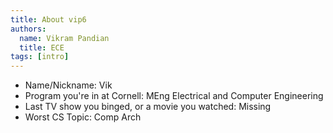 ```yaml
---
title: About vip6
authors:
  name: Vikram Pandian
  title: ECE
tags: [intro]
---
```


- Name/Nickname: Vik
- Program you're in at Cornell: MEng Electrical and Computer Engineering
- Last TV show you binged, or a movie you watched: Missing
- Worst CS Topic: Comp Arch
